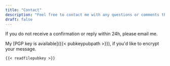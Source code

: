 ```yaml
---
title: "Contact"
description: "Feel free to contact me with any questions or comments that you have. You can email me directly using `contact` at this domain. You can also use the below links to contact me via social media."
draft: false
---
```


If you do not receive a confirmation or reply within 24h, please email me.

My [PGP key is available]({{< pubkeypubpath >}}), if you'd like to encrypt your
message.
```
{{< readfilepubkey >}}
```
